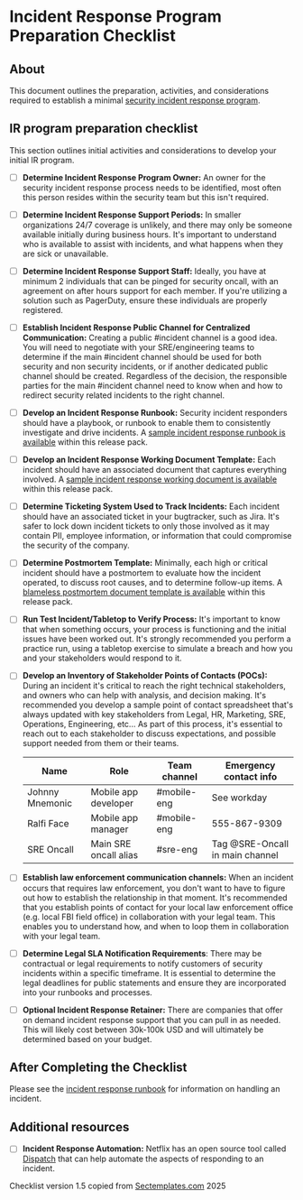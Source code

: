 # Incident Response Program Preparation Checklist

## About
This document outlines the preparation, activities, and considerations required to establish a minimal <a href="https://www.sectemplates.com/incident-response/">security incident response program</a>. 

## IR program preparation checklist
This section outlines initial activities and considerations to develop your initial IR program. 
- [ ] <b>Determine Incident Response Program Owner:</b> An owner for the security incident response process needs to be identified, most often this person resides within the security team but this isn't required. 
- [ ] <b>Determine Incident Response Support Periods:</b> In smaller organizations 24/7 coverage is unlikely, and there may only be someone available initially during business hours. It's important to understand who is available to assist with incidents, and what happens when they are sick or unavailable. 
- [ ] <b>Determine Incident Response Support Staff:</b> Ideally, you have at minimum 2 individuals that can be pinged for security oncall, with an agreement on after hours support for each member. If you're utilizing a solution such as PagerDuty, ensure these individuals are properly registered.
- [ ] <b>Establish Incident Response Public Channel for Centralized Communication:</b> Creating a public #incident channel is a good idea. You will need to negotiate with your SRE/engineering teams to determine if the main #incident channel should be used for both security and non security incidents, or if another dedicated public channel should be created. Regardless of the decision, the responsible parties for the main #incident channel need to know when and how to redirect security related incidents to the right channel. 
- [ ] <b>Develop an Incident Response Runbook:</b> Security incident responders should have a playbook, or runbook to enable them to consistently investigate and drive incidents. A <a href="./Incident_response_runbook.md">sample incident response runbook is available</a> within this release pack. 
- [ ] <b>Develop an Incident Response Working Document Template:</b> Each incident should have an associated document that captures everything involved. A <a href="./samples/">sample incident response working document is available</A> within this release pack.
- [ ] <b>Determine Ticketing System Used to Track Incidents:</b> Each incident should have an associated ticket in your bugtracker, such as Jira. It's safer to lock down incident tickets to only those involved as it may contain PII, employee information, or information that could compromise the security of the company.
- [ ] <b>Determine Postmortem Template:</b> Minimally, each high or critical incident should have a postmortem to evaluate how the incident operated, to discuss root causes, and to determine follow-up items. A <a href="./Security_incident_blameless_postmortem_template.md">blameless postmortem document template is available</a> within this release pack. 
- [ ] <b>Run Test Incident/Tabletop to Verify Process:</b> It's important to know that when something occurs, your process is functioning and the initial issues have been worked out. It's strongly recommended you perform a practice run, using a tabletop exercise to simulate a breach and how you and your stakeholders would respond to it. 
- [ ] <b>Develop an Inventory of Stakeholder Points of Contacts (POCs):</b> During an incident it's critical to reach the right technical stakeholders, and owners who can help with analysis, and decision making. It's recommended you develop a sample point of contact spreadsheet that's always updated with key stakeholders from Legal, HR, Marketing, SRE, Operations, Engineering, etc... As part of this process, it's essential to reach out to each stakeholder to discuss expectations, and possible support needed from them or their teams. <br>

    | Name     |  Role    | Team channel                  | Emergency contact info|
    |----------|----------|------------------------------|------------------------| 
    |Johnny Mnemonic | Mobile app developer | #mobile-eng| See workday
    |Ralfi Face | Mobile app manager | #mobile-eng | 555-867-9309
    |SRE Oncall| Main SRE oncall alias| #sre-eng| Tag @SRE-Oncall in main channel|
- [ ] <b>Establish law enforcement communication channels:</b> When an incident occurs that requires law enforcement, you don't want to have to figure out how to establish the relationship in that moment. It's recommended that you establish points of contact for your local law enforcement office (e.g. local FBI field office) in collaboration with your legal team. This enables you to understand how, and when to loop them in collaboration with your legal team.
- [ ] <b>Determine Legal SLA Notification Requirements</b>: There may be contractual or legal requirements to notify customers of security incidents within a specific timeframe. It is essential to determine the legal deadlines for public statements and ensure they are incorporated into your runbooks and processes.
- [ ] <b>Optional Incident Response Retainer:</b> There are companies that offer on demand incident response support that you can pull in as needed. This will likely cost between 30k-100k USD and will ultimately be determined based on your budget.

## After Completing the Checklist
Please see the <a href="./Incident_response_runbook.md">incident response runbook</a> for information on handling an incident. 

## Additional resources
- [ ] <b>Incident Response Automation:</b> Netflix has an open source tool called <a href="https://netflixtechblog.com/introducing-dispatch-da4b8a2a8072">Dispatch</a> that can help automate the aspects of responding to an incident. 


Checklist version 1.5 copied from [Sectemplates.com](https://www.sectemplates.com) 2025
